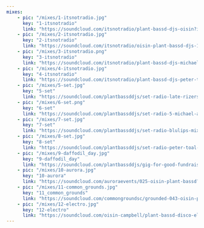 ```yaml
---
mixes:
    - pic: "/mixes/1-itsnotradio.jpg"
      key: "1-itsnotradio"
      link: "https://soundcloud.com/itsnotradio/plant-bassd-djs-oisin?in=plantbassddjs/sets/club-mixes"
    - pic: "/mixes/2-itsnotradio.jpg"
      key: "2-itsnotradio"
      link: "https://soundcloud.com/itsnotradio/oisin-plant-bassd-djs-19x11x21?in=plantbassddjs/sets/club-mixes"
    - pic: "/mixes/3-itsnotradio.png"
      key: "3-itsnotradio"
      link: "https://soundcloud.com/itsnotradio/plant-bassd-djs-michael?in=plantbassddjs/sets/club-mixes"
    - pic: "/mixes/4-itsnotradio.jpg"
      key: "4-itsnotradio"
      link: "https://soundcloud.com/itsnotradio/plant-bassd-djs-peter-toal?in=plantbassddjs/sets/club-mixes"
    - pic: "/mixes/5-set.jpg"
      key: "5-set"
      link: "https://soundcloud.com/plantbassddjs/set-radio-late-rizers-love-mix?in=plantbassddjs/sets/dance-mixes"
    - pic: "/mixes/6-set.png"
      key: "6-set"
      link: "https://soundcloud.com/plantbassddjs/set-radio-5-michael-average-disco-history-mix?in=plantbassddjs/sets/dance-mixes"
    - pic: "/mixes/7-set.jpg"
      key: "7-set"
      link: "https://soundcloud.com/plantbassddjs/set-radio-blulips-mix?in=plantbassddjs/sets/dance-mixes"
    - pic: "/mixes/8-set.jpg"
      key: "8-set"
      link: "https://soundcloud.com/plantbassddjs/set-radio-peter-toal-bird-brain-mix?in=plantbassddjs/sets/dance-mixes"
    - pic: "/mixes/9-daffodil_day.jpg"
      key: "9-daffodil_day"
      link: "https://soundcloud.com/plantbassddjs/gig-for-good-fundraiser-plant-bassd-mix-27032021?in=plantbassddjs/sets/dance-mixes"
    - pic: "/mixes/10-aurora.jpg"
      key: "10-aurora"
      link: "https://soundcloud.com/auroraevents/025-oisin-plant-bassd?in=plantbassddjs/sets/club-mixes"
    - pic: "/mixes/11-common_grounds.jpg"
      key: "11_common_grounds"
      link: "https://soundcloud.com/commongroundsc/grounded-043-oisin-plantbased?in=plantbassddjs/sets/club-mixes"
    - pic: "/mixes/12-electro.jpg"
      key: "12-electro"
      link: "https://soundcloud.com/oisin-campbell/plant-bassd-disco-electro-mix?in=plantbassddjs/sets/dance-mixes"
---
```

